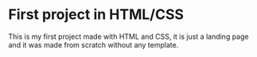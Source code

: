 # First project in HTML/CSS
This is my first project made with HTML and CSS, it is just a landing page and it was made from scratch without any template.
